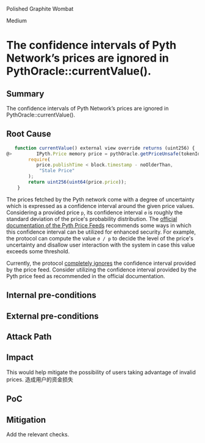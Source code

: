 Polished Graphite Wombat

Medium

# The confidence intervals of Pyth Network’s prices are ignored in PythOracle::currentValue().

## Summary

The confidence intervals of Pyth Network’s prices are ignored in PythOracle::currentValue().

## Root Cause
```javascript
   function currentValue() external view override returns (uint256) {
@>         IPyth.Price memory price = pythOracle.getPriceUnsafe(tokenId);
        require(
           price.publishTime < block.timestamp - noOlderThan,
            "Stale Price"
        );
        return uint256(uint64(price.price));
    }
```
The prices fetched by the Pyth network come with a degree of uncertainty which is expressed as a confidence interval around the given price values. Considering a provided price `p`, its confidence interval `σ` is roughly the standard deviation of the price's probability distribution. The [official documentation of the Pyth Price Feeds](https://docs.pyth.network/documentation/pythnet-price-feeds/best-practices#confidence-intervals) recommends some ways in which this confidence interval can be utilized for enhanced security. For example, the protocol can compute the value `σ / p` to decide the level of the price's uncertainty and disallow user interaction with the system in case this value exceeds some threshold.

Currently, the protocol [completely ignores](https://github.com/sherlock-audit/2024-11-oku/blob/ee3f781a73d65e33fb452c9a44eb1337c5cfdbd6/oku-custom-order-types/contracts/oracle/External/PythOracle.sol#L26C2-L33C6) the confidence interval provided by the price feed. Consider utilizing the confidence interval provided by the Pyth price feed as recommended in the official documentation. 

## Internal pre-conditions


## External pre-conditions


## Attack Path


## Impact
This would help mitigate the possibility of users taking advantage of invalid prices. 造成用户的资金损失

## PoC

## Mitigation
Add the relevant checks.